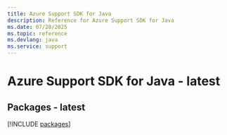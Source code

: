 ```yaml
---
title: Azure Support SDK for Java
description: Reference for Azure Support SDK for Java
ms.date: 07/28/2025
ms.topic: reference
ms.devlang: java
ms.service: support
---
```

# Azure Support SDK for Java - latest
## Packages - latest
[!INCLUDE [packages](support-index.md)]